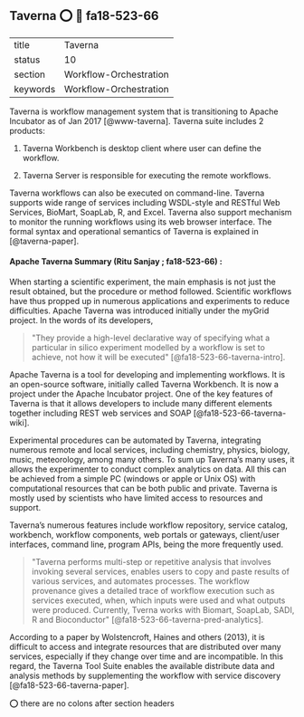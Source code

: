 ## Taverna :o: :wave:  fa18-523-66


|          |                        |
| -------- | ---------------------- |
| title    | Taverna                | 
| status   | 10                     |
| section  | Workflow-Orchestration |
| keywords | Workflow-Orchestration |

Taverna is workflow management system that is transitioning to Apache
Incubator as of Jan 2017 [@www-taverna]. Taverna suite includes 2
products:

1. Taverna Workbench is desktop client where user can define the workflow.

2. Taverna Server is responsible for executing the remote workflows.

Taverna workflows can also be executed on command-line. Taverna
supports wide range of services including WSDL-style and RESTful Web
Services, BioMart, SoapLab, R, and Excel. Taverna also support
mechanism to monitor the running workflows using its web browser
interface. The formal syntax and operational semantics of Taverna is
explained in [@taverna-paper].

#### Apache Taverna Summary (Ritu Sanjay ; fa18-523-66) :

When starting a scientific experiment, the main emphasis is not just
the result obtained, but the procedure or method followed. Scientific
workflows have thus propped up in numerous applications and
experiments to reduce difficulties. Apache Taverna was introduced
initially under the myGrid project. In the words of its developers,

> "They provide a high-level declarative way of specifying what a
>  particular in silico experiment modelled by a workflow is set to
>  achieve, not how it will be executed" [@fa18-523-66-taverna-intro].

Apache Taverna is a tool for developing and implementing workflows. It
is an open-source software, initially called Taverna Workbench. It is
now a project under the Apache Incubator project. One of the key
features of Taverna is that it allows developers to include many
different elements together including REST web services and SOAP
[@fa18-523-66-taverna-wiki].

Experimental procedures can be automated by Taverna, integrating
numerous remote and local services, including chemistry, physics,
biology, music, meteorology, among many others. To sum up Taverna’s
many uses, it allows the experimenter to conduct complex analytics on
data. All this can be achieved from a simple PC (windows or apple or
Unix OS) with computational resources that can be both public and
private. Taverna is mostly used by scientists who have limited access
to resources and support.

Taverna’s numerous features include workflow repository, service
catalog, workbench, workflow components, web portals or gateways,
client/user interfaces, command line, program APIs, being the more
frequently used.  

> "Taverna performs multi-step or repetitive analysis
> that involves invoking several services, enables users to copy and
> paste results of various services, and automates processes. The
> workflow provenance gives a detailed trace of workflow execution such
> as services executed, when, which inputs were used and what outputs
> were produced. Currently, Tverna works with Biomart, SoapLab, SADI, R
> and Bioconductor" [@fa18-523-66-taverna-pred-analytics].

According to a paper by Wolstencroft, Haines and others (2013), it is
difficult to access and integrate resources that are distributed over
many services, especially if they change over time and are
incompatible.  In this regard, the Taverna Tool Suite enables the
available distribute data and analysis methods by supplementing the
workflow with service discovery [@fa18-523-66-taverna-paper].


:o: there are no colons after section headers



